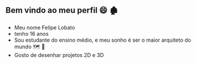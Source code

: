 ## Bem vindo ao meu perfil 😄 🏚️

- Meu nome Felipe Lobato
- tenho 16 anos
- Sou estudante do ensino médio, e meu sonho é ser o maior arquiteto do mundo 🗺️ 💭
- Gosto de desenhar projetos 2D e 3D

